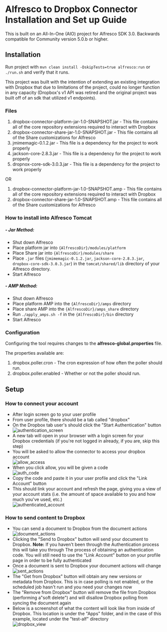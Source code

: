 # Alfresco to Dropbox Connector Installation and Set up Guide


This is built on an All-In-One (AIO) project for Alfresco SDK 3.0.  Backwards compatible for Community version 5.0.b or higher. 

## Installation

Run project with `mvn clean install -DskipTests=true alfresco:run` or `./run.sh` and verify that it runs.

This project was built with the intention of extending an existing
 integration with Dropbox that due to limitations of the project, 
 could no longer function in any capacity (Dropbox's v1 API 
 was retired and the original project was built off of an sdk that utilized v1 endpoints). 
 
### Files
 
 1. dropbox-connector-platform-jar-1.0-SNAPSHOT.jar - This file contains all of the core repository extensions required to interact with Dropbox  
 2. dropbox-connector-share-jar-1.0-SNAPSHOT.jar  - This file contains all of the Share customizations for Alfresco  
 3. jmimemagic-0.1.2.jar - This file is a dependency for the project to work properly  
 4. jackson-core-2.8.3.jar - This file is a dependency for the project to work properly  
 5. dropnox-core-sdk-3.0.3.jar - This file is a dependency for the project to work properly  
 
 OR  
 1. dropbox-connector-platform-jar-1.0-SNAPSHOT.amp - This file contains all of the core repository extensions required to interact with Dropbox
 2. dropbox-connector-share-jar-1.0-SNAPSHOT.amp - This file contains all of the Share customizations for Alfresco
 
### How to install into Alfresco Tomcat

  ##### - Jar Method:
   * Shut down Alfresco
   * Place platform jar into `{AlfrescoDir}/modules/platform`
   * Place Share jar into `{AlfrescoDir}/modules/share`
   * Place `.jar` files
    (`jmimemagic-0.1.2.jar`, `jackson-core-2.8.3.jar`, `dropbox-core-sdk-3.0.3.jar`)
      in the `tomcat/shared/lib` directory of your Alfresco directory.
   * Start Alfresco
  
  ##### - AMP Method:
   * Shut down Alfresco 
   * Place platform AMP into the `{AlfrescoDir}/amps` directory
   * Place share AMP into the `{AlfrescoDir}/amps_share` directory
   * Run `./apply_amps.sh -f` in the `{AlfrescoDir}/bin` directory
   * Start Alfresco
   
### Configuration

Configuring the tool requires changes to the **alfresco-global.properties** file.

The properties available are:

 1. dropbox.poller.cron - The cron expression of how often the poller should run.
 2. dropbox.poller.enabled - Whether or not the poller should run.

## Setup   
### How to connect your account

 * After login screen go to your user profile
 * From user profile, there should be a tab called "dropbox"
 * On the Dropbox tab user's should click the "Start Authentication" button  
 ![authentication_screen](AuthenticationScreen.png "Authentication Screen")  
 * A new tab will open in your browser with a login screen for your Dropbox credentials
  (if you're not logged in already, if you are, skip this step)
 * You will be asked to allow the connector to access your dropbox account  
 ![allow_access](AuthConfirmation.png "Allow Access")  
 * When you click allow, you will be given a code  
 ![auth_code](AuthCode.png "Authentication Code")  
 * Copy the code and paste it in your user profile and click the  "Link Account" button
 * This should link your account and refresh the page, giving you a view of your account stats
 (i.e. the amount of space available to you and how much you've used, etc.)  
 ![authenticated_account](AuthenticatedAccount.png "Authenticated Account")  
 
### How to send content to Dropbox

 * You can send a document to Dropbox from the document actions  
 ![document_actions](DocActionsToSend.png "Document Actions")  
 * Clicking the "Send to Dropbox" button will send your document to Dropbox.
  **Note:** If you haven't been through the Authentication process this will take you through
  The process of obtaining an authentication code. You will still need to use the "Link Account"
  button on your profile page in order to be fully authenticated
 * Once a document is sent to Dropbox your document actions will change  
 ![sent_actions](DocActionsSent.png "Synced Document Actions")  
 * The "Get from Dropbox" button will obtain any new versions or metadata from
  Dropbox. This is in case polling is not enabled,
   or the scheduled job hasn't run and you need your changes now
 * The "Remove from Dropbox" button will remove the file from Dropbox
  (performing a"soft delete") and will disallow Dropbox polling
   from syncing the document again
 * Below is a screenshot of what the content will look like from inside of
 Dropbox. This location is under the "Apps" folder, and in the case of
 this example, located under the "test-alf" directory  
 ![dropbox_view](InsideDropbox.png "Dropbox View")  
 
 
 